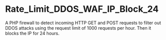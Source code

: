 # Rate_Limit_DDOS_WAF_IP_Block_24
A PHP firewall to detect incoming HTTP GET and POST requests to filter out DDOS attacks using the request limit of 1000 requests per hour. Then it blocks the IP for 24 hours.
